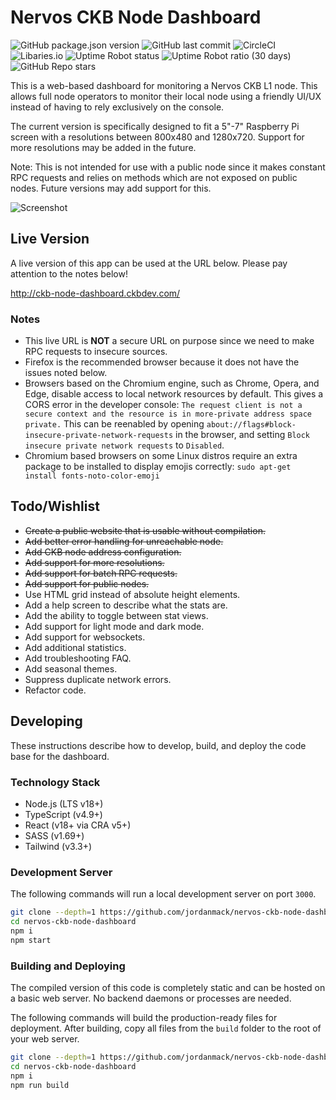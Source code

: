 # Nervos CKB Node Dashboard

![GitHub package.json version](https://img.shields.io/github/package-json/v/jordanmack/nervos-ckb-node-dashboard)
![GitHub last commit](https://img.shields.io/github/last-commit/jordanmack/nervos-ckb-node-dashboard)
![CircleCI](https://img.shields.io/circleci/build/github/jordanmack/nervos-ckb-node-dashboard)
![Libaries.io](https://img.shields.io/librariesio/release/github/jordanmack/nervos-ckb-node-dashboard)
![Uptime Robot status](https://img.shields.io/uptimerobot/status/m795828299-fd5c1e9b56e9626b4b966d9c)
![Uptime Robot ratio (30 days)](https://img.shields.io/uptimerobot/ratio/m795828299-fd5c1e9b56e9626b4b966d9c)
![GitHub Repo stars](https://img.shields.io/github/stars/jordanmack/nervos-ckb-node-dashboard?style=social)

This is a web-based dashboard for monitoring a Nervos CKB L1 node. This allows full node operators to monitor their local node using a friendly UI/UX instead of having to rely exclusively on the console.

The current version is specifically designed to fit a 5"-7" Raspberry Pi screen with a resolutions between 800x480 and 1280x720. Support for more resolutions may be added in the future.

Note: This is not intended for use with a public node since it makes constant RPC requests and relies on methods which are not exposed on public nodes. Future versions may add support for this.

![Screenshot](https://user-images.githubusercontent.com/37931/280556136-825c272e-aa2f-4766-93e1-009e8cd10cc6.png)

## Live Version

A live version of this app can be used at the URL below. Please pay attention to the notes below!

http://ckb-node-dashboard.ckbdev.com/

### Notes
- This live URL is **NOT** a secure URL on purpose since we need to make RPC requests to insecure sources.
- Firefox is the recommended browser because it does not have the issues noted below.
- Browsers based on the Chromium engine, such as Chrome, Opera, and Edge, disable access to local network resources by default. This gives a CORS error in the developer console: `The request client is not a secure context and the resource is in more-private address space private.` This can be reenabled by opening `about://flags#block-insecure-private-network-requests` in the browser, and setting `Block insecure private network requests` to `Disabled`.
- Chromium based browsers on some Linux distros require an extra package to be installed to display emojis correctly: `sudo apt-get install fonts-noto-color-emoji`

## Todo/Wishlist

- ~~Create a public website that is usable without compilation.~~
- ~~Add better error handling for unreachable node.~~
- ~~Add CKB node address configuration.~~
- ~~Add support for more resolutions.~~
- ~~Add support for batch RPC requests.~~
- ~~Add support for public nodes.~~
- Use HTML grid instead of absolute height elements.
- Add a help screen to describe what the stats are.
- Add the ability to toggle between stat views.
- Add support for light mode and dark mode.
- Add support for websockets.
- Add additional statistics.
- Add troubleshooting FAQ.
- Add seasonal themes.
- Suppress duplicate network errors.
- Refactor code.

## Developing

These instructions describe how to develop, build, and deploy the code base for the dashboard.

### Technology Stack
- Node.js (LTS v18+)
- TypeScript (v4.9+)
- React (v18+ via CRA v5+)
- SASS (v1.69+)
- Tailwind (v3.3+)

### Development Server

The following commands will run a local development server on port `3000`.

```sh
git clone --depth=1 https://github.com/jordanmack/nervos-ckb-node-dashboard.git
cd nervos-ckb-node-dashboard
npm i
npm start
```

### Building and Deploying

The compiled version of this code is completely static and can be hosted on a basic web server. No backend daemons or processes are needed. 

The following commands will build the production-ready files for deployment. After building, copy all files from the `build` folder to the root of your web server.

```sh
git clone --depth=1 https://github.com/jordanmack/nervos-ckb-node-dashboard.git
cd nervos-ckb-node-dashboard
npm i
npm run build
```
